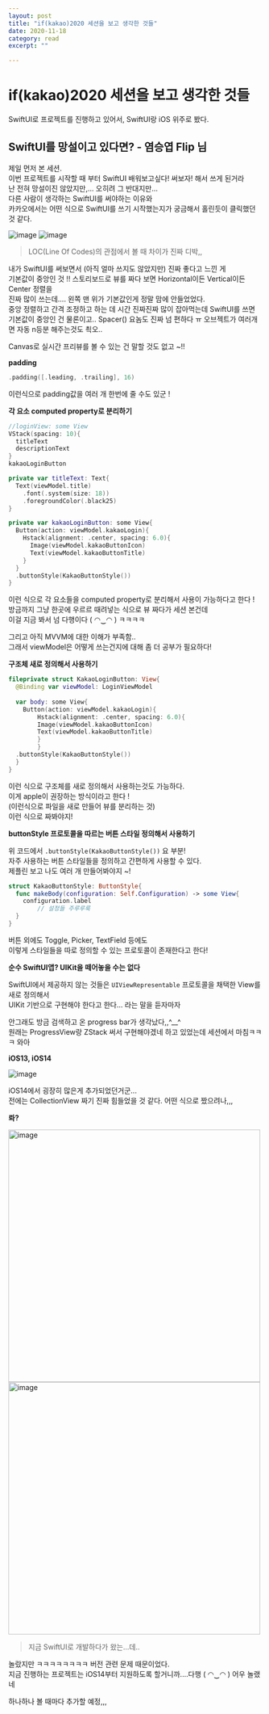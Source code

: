 ```yaml
---
layout: post
title: "if(kakao)2020 세션을 보고 생각한 것들" 
date: 2020-11-18
category: read 
excerpt: ""

---
```


# if(kakao)2020 세션을 보고 생각한 것들

SwiftUI로 프로젝트를 진행하고 있어서, SwiftUI랑 iOS 위주로 봤다.

## SwiftUI를 망설이고 있다면? - 염승엽 Flip 님

제일 먼저 본 세션.  
이번 프로젝트를 시작할 때 부터 SwiftUI 배워보고싶다! 써보자! 해서 쓰게 된거라  
난 전혀 망설이진 않았지만,... 오히려 그 반대지만...  
다른 사람이 생각하는 SwiftUI를 써야하는 이유와  
카카오에서는 어떤 식으로 SwiftUI를 쓰기 시작했는지가 궁금해서 홀린듯이 클릭했던 것 같다.

![image](https://user-images.githubusercontent.com/28949235/99555307-833ccb00-2a03-11eb-87db-f9670001f50f.png)
![image](https://user-images.githubusercontent.com/28949235/99555344-8cc63300-2a03-11eb-9c8b-cebc65f681e3.png)

>  LOC(Line Of Codes)의 관점에서 볼 때 차이가 진짜 디박,,

내가 SwiftUI를 써보면서 (아직 얼마 쓰지도 않았지만) 진짜 좋다고 느낀 게  
기본값이 중앙인 것 !! 스토리보드로 뷰를 짜다 보면 Horizontal이든 Vertical이든 Center 정렬을  
진짜 많이 쓰는데.... 왼쪽 맨 위가 기본값인게 정말 맘에 안들었었다.  
중앙 정렬하고 간격 조정하고 하는 데 시간 진짜진짜 많이 잡아먹는데 SwiftUI를 쓰면  
기본값이 중앙인 건 물론이고.. Spacer() 요놈도 진짜 넘 편하다 ㅠ  오브젝트가 여러개면 자동 n등분 해주는것도 쵝오..

Canvas로 실시간 프리뷰를 볼 수 있는 건 말할 것도 없고 ~!!



**padding**

```swift
.padding([.leading, .trailing], 16)
```

이런식으로 padding값을 여러 개 한번에 줄 수도 있군 !



**각 요소 computed property로 분리하기**

```swift
//loginView: some View
VStack(spacing: 10){
  titleText
  descriptionText
}
kakaoLoginButton
```

```swift
private var titleText: Text{
  Text(viewModel.title)
  	.font(.system(size: 18))
  	.foregroundColor(.black25)
}
```

```swift
private var kakaoLoginButton: some View{
  Button(action: viewModel.kakaoLogin){
    Hstack(alignment: .center, spacing: 6.0){
      Image(viewModel.kakaoButtonIcon)
      Text(viewModel.kakaoButtonTitle)
    }
  }
  .buttonStyle(KakaoButtonStyle())
}
```

이런 식으로 각 요소들을 computed property로 분리해서 사용이 가능하다고 한다 !  
방금까지 그냥 한곳에 우르르 때려넣는 식으로 뷰 짜다가 세션 본건데  
이걸 지금 봐서 넘 다행이다 ( ◠‿◠ )  ㅋㅋㅋㅋ

그리고 아직 MVVM에 대한 이해가 부족함..  
그래서 viewModel은 어떻게 쓰는건지에 대해 좀 더 공부가 필요하다!



**구조체 새로 정의해서 사용하기**

```swift
fileprivate struct KakaoLoginButton: View{
  @Binding var viewModel: LoginViewModel
  
  var body: some View{
    Button(action: viewModel.kakaoLogin){
    	Hstack(alignment: .center, spacing: 6.0){
      	Image(viewModel.kakaoButtonIcon)
      	Text(viewModel.kakaoButtonTitle)
    	}
 	 	}
  .buttonStyle(KakaoButtonStyle())
  }
}
```

이런 식으로 구조체를 새로 정의해서 사용하는것도 가능하다.  
이게 apple이 권장하는 방식이라고 한다 !  
(이런식으로 파일을 새로 만들어 뷰를 분리하는 것)  
 이런 식으로 짜봐야지!



**buttonStyle 프로토콜을 따르는 버튼 스타일 정의해서 사용하기**

위 코드에서 `.buttonStyle(KakaoButtonStyle())` 요 부분!  
자주 사용하는 버튼 스타일들을 정의하고 간편하게 사용할 수 있다.  
제플린 보고 나도 여러 개 만들어봐야지 ~!  

```swift
struct KakaoButtonStyle: ButtonStyle{
  func makeBody(configuration: Self.Configuration) -> some View{
    configuration.label
    	// 설정들 주루루룩
  }
}
```

버튼 외에도 Toggle, Picker, TextField 등에도  
이렇게 스타일들을 따로 정의할 수 있는 프로토콜이 존재한다고 한다!



**순수 SwiftUI앱? UIKit을 떼어놓을 수는 없다**

SwiftUI에서 제공하지 않는 것들은 `UIViewRepresentable` 프로토콜을 채택한 View를 새로 정의해서  
UIKit 기반으로 구현해야 한다고 한다... 라는 말을 듣자마자

안그래도 방금 검색하고 온 progress bar가 생각났다,,^__^  
원래는 ProgressView랑 ZStack 써서 구현해야겠네 하고 있었는데 세션에서 마침ㅋㅋㅋ 와아



**iOS13, iOS14**

![image](https://user-images.githubusercontent.com/28949235/99559300-f9433100-2a07-11eb-9cf9-dd0708e2c296.png)

iOS14에서 굉장히 많은게 추가되었던거군...  
전에는 CollectionView 짜기 진짜 힘들었을 것 같다. 어떤 식으로 짰으려나,,,

**롸?**

<img src="https://user-images.githubusercontent.com/28949235/99559458-28f23900-2a08-11eb-8f25-be1fecfa99d6.png" alt="image"  width=500 />   

<img src="https://user-images.githubusercontent.com/28949235/99559490-31e30a80-2a08-11eb-9bf0-c8a27d7ea4a0.png" alt="image" width=500 />

> 지금 SwiftUI로 개발하다가 왔는...데..

놀랐지만 ㅋㅋㅋㅋㅋㅋㅋㅋ 버전 관련 문제 때문이었다.  
지금 진행하는 프로젝트는 iOS14부터 지원하도록 할거니까....다행 ( ◠‿◠ )  어우 놀랬네













하나하나 볼 때마다 추가할 예정,,,
